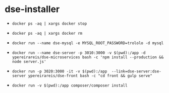 # dse-installer


* `docker ps -aq | xargs docker stop `
* `docker ps -aq | xargs docker rm`
* `docker run --name dse-mysql -e MYSQL_ROOT_PASSWORD=trololo -d mysql`
* `docker run --name dse-server -p 3010:3000 -v $(pwd):/app -d ypereirareis/dse-microservices bash -c 'npm install --production && node server.js'`
* `docker run -p 3020:3000 -it -v $(pwd):/app  --link=dse-server:dse-server ypereirareis/dse-front bash -c "cd front && gulp serve"`



* `docker run -v $(pwd):/app composer/composer install`
